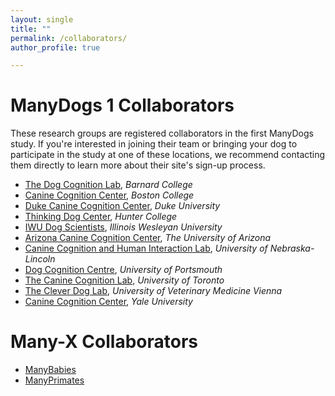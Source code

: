 ```yaml
---
layout: single
title: ""
permalink: /collaborators/
author_profile: true

---
```


# ManyDogs 1 Collaborators <br>
These research groups are registered collaborators in the first ManyDogs study. If you're interested in joining their team or bringing your dog to participate in the study at one of these locations, we recommend contacting them directly to learn more about their site's sign-up process. 

* [The Dog Cognition Lab](https://dogcognition.weebly.com/), _Barnard College_
* [Canine Cognition Center](https://sites.bc.edu/doglab/), _Boston College_
* [Duke Canine Cognition Center](https://evolutionaryanthropology.duke.edu/research/dogs), _Duke University_
* [Thinking Dog Center](https://sites.google.com/view/huntertdc/home), _Hunter College_
* [IWU Dog Scientists](https://www.iwudogscientists.com/), _Illinois Wesleyan University_
* [Arizona Canine Cognition Center](https://dogs.arizona.edu/), _The University of Arizona_
* [Canine Cognition and Human Interaction Lab](https://dogcog.unl.edu), _University of Nebraska-Lincoln_
* [Dog Cognition Centre](https://www.port.ac.uk/research/research-centres-and-groups/dog-cognition-centre), _University of Portsmouth_
* [The Canine Cognition Lab](http://www.torontodoglab.com/), _University of Toronto_
* [The Clever Dog Lab](https://www.vetmeduni.ac.at/en/messerli/science/cognition/canines/dogs-clever-dog-lab/the-clever-dog-lab/), _University of Veterinary Medicine Vienna_
* [Canine Cognition Center](https://doglab.yale.edu/), _Yale University_

# Many-X Collaborators
* [ManyBabies](https://www.google.com/url?q=https%3A%2F%2Fmanybabies.github.io%2F&sa=D&sntz=1&usg=AFQjCNGR_Ynrp3ZM9Ov7qPCFpAc9y244xQ)
* [ManyPrimates](https://manyprimates.github.io)